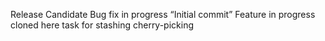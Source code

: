 Release Candidate
Bug fix in progress
“Initial commit”
Feature in progress
cloned here
task for stashing cherry-picking 
